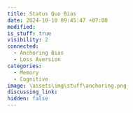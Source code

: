 ```yaml
---
title: Status Quo Bias
date: 2024-10-10 09:45:47 +07:00
modified: 
is_stuff: true
visibility: 2
connected:
  - Anchoring Bias
  - Loss Aversion
categories:
  - Memory
  - Cognitive
image: \assets\img\stuff\anchoring.png
discussing_link: 
hidden: false
---
```


